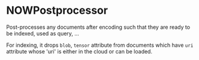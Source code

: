 # NOWPostprocessor

Post-processes any documents after encoding such that they are ready to be indexed, used as query, ...
    
For indexing, it drops `blob`, `tensor` attribute from documents which have `uri` attribute whose 'uri' is either in the cloud or can be loaded.